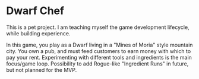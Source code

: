 # Dwarf Chef

This is a pet project. I am teaching myself the game development lifecycle, while building experience.

In this game, you play as a Dwarf living in a "Mines of Moria" style mountain city. You own a pub, and must feed customers to earn money with which to pay your rent.
Experimenting with different tools and ingredients is the main focus/game loop. Possibility to add Rogue-like "Ingredient Runs" in future, but not planned for the MVP.

